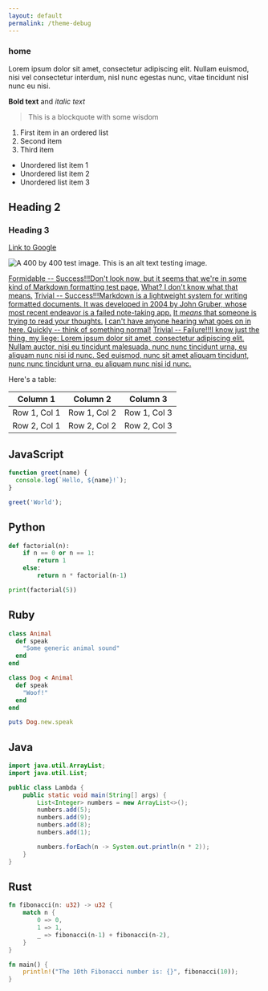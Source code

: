 ```yaml
---
layout: default
permalink: /theme-debug
---
```


### home

<div id="terminal">

</div>

Lorem ipsum dolor sit amet, consectetur adipiscing elit. Nullam euismod, nisi vel consectetur interdum, nisl nunc egestas nunc, vitae tincidunt nisl nunc eu nisi.

**Bold text** and *italic text*

> This is a blockquote with some wisdom

1. First item in an ordered list
2. Second item
3. Third item

- Unordered list item 1
- Unordered list item 2
- Unordered list item 3

## Heading 2

### Heading 3

[Link to Google](https://www.google.com)

![A 400 by 400 test image. This is an alt text testing image.](https://placehold.co/300x300)

[Formidable -- Success!!!Don't look now, but it seems that we're in some kind of Markdown formatting test page.](#portrait-inland-empire)
[What? I don't know what that means.](#portrait-harry)
[Trivial -- Success!!!Markdown is a lightweight system for writing formatted documents. It was developed in 2004 by John Gruber, whose most recent endeavor is a failed note-taking app.](#portrait-encyclopedia)
[It *means* that someone is trying to read your thoughts.](#portrait-authority)
[I can't have anyone hearing what goes on in here. Quickly -- think of something normal!](#portrait-harry)
[Trivial -- Failure!!!I know just the thing, my liege: Lorem ipsum dolor sit amet, consectetur adipiscing elit. Nullam auctor, nisi eu tincidunt malesuada, nunc nunc tincidunt urna, eu aliquam nunc nisi id nunc. Sed euismod, nunc sit amet aliquam tincidunt, nunc nunc tincidunt urna, eu aliquam nunc nisi id nunc.](#portrait-drama)


Here's a table:

| Column 1 | Column 2 | Column 3 |
|----------|----------|----------|
| Row 1, Col 1 | Row 1, Col 2 | Row 1, Col 3 |
| Row 2, Col 1 | Row 2, Col 2 | Row 2, Col 3 |

## JavaScript
```js
function greet(name) {
  console.log(`Hello, ${name}!`);
}

greet('World');
```

## Python
```python
def factorial(n):
    if n == 0 or n == 1:
        return 1
    else:
        return n * factorial(n-1)

print(factorial(5))
```

## Ruby
```ruby
class Animal
  def speak
    "Some generic animal sound"
  end
end

class Dog < Animal
  def speak
    "Woof!"
  end
end

puts Dog.new.speak
```

## Java
```java
import java.util.ArrayList;
import java.util.List;

public class Lambda {
    public static void main(String[] args) {
        List<Integer> numbers = new ArrayList<>();
        numbers.add(5);
        numbers.add(9);
        numbers.add(8);
        numbers.add(1);

        numbers.forEach(n -> System.out.println(n * 2));
    }
}
```

## Rust
```rust
fn fibonacci(n: u32) -> u32 {
    match n {
        0 => 0,
        1 => 1,
        _ => fibonacci(n-1) + fibonacci(n-2),
    }
}

fn main() {
    println!("The 10th Fibonacci number is: {}", fibonacci(10));
}
```
